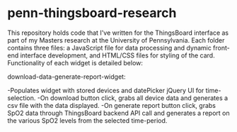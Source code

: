 # penn-thingsboard-research
This repository holds code that I've written for the ThingsBoard interface as part of my Masters research at the University of 
Pennsylvania. Each folder contains three files: a JavaScript file for data processing and dynamic front-end interface development,
and HTML/CSS files for styling of the card. Functionality of each widget is detailed below:

download-data-generate-report-widget:

-Populates widget with stored devices and datePicker jQuery UI for time-selection.
-On download button click, grabs all device data and generates a csv file with the data displayed. 
-On generate report button click, grabs SpO2 data through ThingsBoard backend API call and generates a report on the various SpO2 levels
from the selected time-period. 
